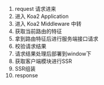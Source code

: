1. request 请求进来
2. 进入 Koa2 Application
3. 进入 Koa2 Middleware 中转
4. 获取当前路由的特征
5. 拿到路由特征后进行服务端接口请求
6. 校验请求结果
7. 请求结果处理后部署到window下
8. 获取客户端模块进行SSR
9. SSR组装
10. response